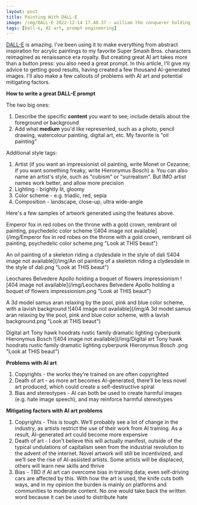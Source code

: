 ```yaml
---
layout: post
title: Painting With DALL·E
image: /img/DALL·E 2022-12-14 17.48.37 - william the conquerer holding a boquet of flowers impressionism.png
tags: [Dall-e, AI art, prompt engineering]
---
```


[DALL-E](https://openai.com/dall-e-2/) is amazing. I've been using it to make everything from abstract inspiration for acrylic paintings to my favorite Super Smash Bros. characters reimagined as renaissance era royalty. But creating great AI art takes more than a button press: you also need a great prompt. In this article, I'll give my advice to getting good results, having created a few thousand AI-generated images. I'll also make a few callouts of problems with AI art and potential mitigating factors.

**How to write a great DALL-E prompt**

The two big ones:
1. Describe the specific **content** you want to see; include details about the foreground or background
2. Add what **medium** you'd like represented, such as a photo, pencil drawing, watercolour painting, digital art, etc. My favorite is "oil painting"

Additional style tags:  
1. Artist (if you want an impressionist oil painting, write Monet or Cezanne; if you want something freaky, write Hieronymus Bosch)
    a. You can also name an artist's style, such as "cubism" or "surrealism". But IMO artist names work better, and allow more precision
2. Lighting - brightly lit, gloomy
3. Color scheme - e.g. triadic, red, sepia
4. Composition - landscape, close-up, ultra wide-angle

Here's a few samples of artwork generated using the features above.

Emperor fox in red robes on the throne with a gold crown, rembrant oil painting, psychedelic color scheme
![404 image not available](/img/Emperor fox in red robes on the throne with a gold crown, rembrant oil painting, psychedelic color scheme.png "Look at THIS beaut")

An oil painting of a skeleton riding a clydesdale in the style of dali
![404 image not available](/img/An oil painting of a skeleton riding a clydesdale in the style of dali.png "Look at THIS beaut")

Leochares Belvedere Apollo holding a boquet of flowers impressionism
![404 image not available](/img/Leochares Belvedere Apollo holding a boquet of flowers impressionism.png "Look at THIS beaut")

A 3d model samus aran relaxing by the pool, pink and blue color scheme, with a lavish background
![404 image not available](/img/A 3d model samus aran relaxing by the pool, pink and blue color scheme, with a lavish background.png "Look at THIS beaut")

Digital art Tony hawk hoodrats rustic family dramatic lighting cyberpunk Hieronymus Bosch
![404 image not available](/img/Digital art Tony hawk hoodrats rustic family dramatic lighting cyberpunk Hieronymus Bosch .png "Look at THIS beaut")

**Problems with AI art**
1. Copyrights - the works they’re trained on are often copyrighted
2. Death of art - as more art becomes AI-generated, there’ll be less novel art produced, which could create a self-destructive spiral
3. Bias and stereotypes - AI can both be used to create harmful images (e.g. hate image speech), and may reinforce harmful stereotypes

**Mitigating factors with AI art problems**
1. Copyrights - This is tough. We’ll probably see a lot of change in the industry, as artists restrict the use of their work from AI training. As a result, AI-generated art could become more expensive
2. Death of art - I don't believe this will actually manifest, outside of the typical undulations of capitalism seen from the industrial revolution to the advent of the internet. Novel artwork will still be incentivized, and we’ll see the rise of AI-assisted artists. Some artists will be displaced, others will learn new skills and thrive
3. Bias - TBD if AI art can overcome bias in training data; even self-driving cars are affected by this. With how the art is used, the knife cuts both ways, and in my opinion the burden is mainly on platforms and communities to moderate content. No one would take back the written word because it can be used to distribute hate
